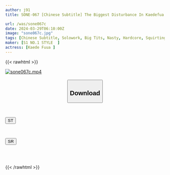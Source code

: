 ```yaml
---
author: j91
title: SONE-067 [Chinese Subtitle] The Biggest Disturbance In Kaedefua History. A Shrimp With Beautiful Legs That Bounces So Much That It Floats In The Air. STRONG Acme

url: /was/sone067c
date: 2024-03-29T06:10:00Z
image: "sone067c.jpg"
tags: [Chinese Subtitle, Solowork, Big Tits, Nasty, Hardcore, Squirting, Slender, Acme · Orgasm	]
maker: [S1 NO.1 STYLE  ]
actress: [Kaede Fuua ]
---
```



{{< rawhtml >}}

<div class="video" data-videoid="dLM67DLmwdc9A8">
    <a href="javascript:;">
        <img src="/was/sone067c/sone067c.jpg" width="WIDTH" height="HEIGHT" alt="sone067c.mp4" loading="lazy">
    </a>
</div>

<script type="text/javascript" src="https://j91.asia/asset/on-demand-st.js"></script>

<br>
  <link rel="stylesheet" href="https://j91.asia/asset/bs5.css">
  
  <center>
  <button class="btn btn-primary" type="button" data-bs-toggle="collapse" data-bs-target=".multi-collapse" aria-expanded="false" aria-controls="multiCollapseExample1 multiCollapseExample2"><h2>Download</h2></button></center>
</p>
<div class="row">
  <div class="col">
    <div class="collapse multi-collapse" id="multiCollapseExample1">
      <div class="card card-body">
	      	      <br>
<div class="buttons">  
<p><a href="https://streamtape.to/v/dLM67DLmwdc9A8" target="_blank"><button class="btn-hover color-3"><i class="fa fa-download"></i> ST</button></a></p></div>
    </div>
  </div>
</div>
  <div class="col">
    <div class="collapse multi-collapse" id="multiCollapseExample2">
      <div class="card card-body">
	      <br>
<div class="buttons">
<p><a href="https://rubystm.com/lgnmw6ls5axz" target="_blank"><button class="btn-hover color-9"><i class="fa fa-download"></i> SR</button></a></p></div>
<br><br>
      </div>
    </div>
  </div>
</div>

{{< /rawhtml >}}